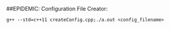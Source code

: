 ##EPIDEMIC: Configuration File Creator:

	g++ --std=c++11 createConfig.cpp;./a.out <config_filename>

